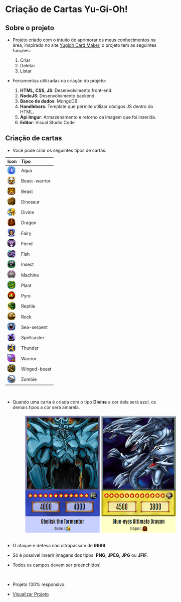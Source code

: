 # Criação de Cartas Yu-Gi-Oh!

## Sobre o projeto
* Projeto criado com o intuito de aprimorar os meus conhecimentos na área, inspirado no site <a href="https://www.cardmaker.net/yugioh/">Yugioh Card Maker</a>, o projeto tem as seguintes funções: 
   <ol>
      <li>Criar</li>
      <li>Deletar</li>
      <li>Listar</li>
   </ol>  

* Ferramentas utilizadas na criação do projeto:
   <ol>
      <li><b>HTML, CSS, JS</b>: Desenvolvimento front-end.</li>
      <li><b>NodeJS</b>: Desenvolvimento backend.</li>
      <li><b>Banco de dados</b>: MongoDB.</li>
      <li><b>Handlebars</b>: Template que permite utilizar códigos JS dentro do HTML.</li>
      <li><b>Api Imgur</b>: Armazenamento e retorno da imagem que foi inserida.</li>
      <li><b>Editor</b>: Visual Studio Code</li>
   </ol> 


## Criação de cartas

* Você pode criar os seguintes tipos de cartas:

Icon | Tipo
:---- | :----
<img src="public/image/types/aqua.png" width="25px"> | <span>Aqua</span>
<img src="public/image/types/beast-warrior.png" width="25px">  | <span>Beast-warrior</span>
<img src="public/image/types/beast.png" width="25px"> | <span>Beast</span>
<img src="public/image/types/dinosaur.png" width="25px"> | <span>Dinosaur</span>
<img src="public/image/types/divine.png" width="25px">  | <span>Divine</span>
<img src="public/image/types/dragon.png" width="25px"> | <span>Dragon</span>
<img src="public/image/types/fairy.png" width="25px"> | <span>Fairy</span>
<img src="public/image/types/fiend.png" width="25px"> | <span>Fiend</span>
<img src="public/image/types/fish.png" width="25px"> | <span>Fish</span>
<img src="public/image/types/insect.png" width="25px"> | <span>Insect</span>
<img src="public/image/types/machine.png" width="25px"> | <span>Machine</span>
<img src="public/image/types/plant.png" width="25px"> | <span>Plant</span>
<img src="public/image/types/pyro.png" width="25px"> | <span>Pyro</span>
<img src="public/image/types/reptile.png" width="25px"> | <span>Reptile</span>
<img src="public/image/types/rock.png" width="25px"> | <span>Rock</span>
<img src="public/image/types/sea-serpent.png" width="25px"> | <span>Sea-serpent</span>
<img src="public/image/types/spellcaster.png" width="25px"> | <span>Spellcaster</span>
<img src="public/image/types/thunder.png" width="25px"> | <span>Thunder</span>
<img src="public/image/types/warrior.png" width="25px"> | <span>Warrior</span>
<img src="public/image/types/winged-beast.png" width="25px"> | <span>Winged-beast</span>
<img src="public/image/types/zombie.png" width="25px"> | <span>Zombie</span>

<br/>

* Quando uma carta é criada com o tipo <b>Divine</b> a cor dela será azul, os demais tipos a cor será amarela.

   <img style="margin: 5px 0 15px 40px;" src="public/image/cards.png">

* O ataque e defesa não ultrapassam de <b>9999</b>. 
* Só é possível inserir imagens dos tipos: <b>PNG, JPEG, JPG</b> ou <b>JFIF</b>.
* Todos os campos devem ser preenchidos!</span>

   <br/>

* Projeto 100% responsivo.
* <a href="https://yugioh-create-card.herokuapp.com/">Visualizar Projeto</a>
